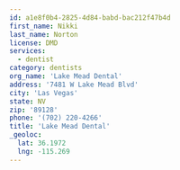 ```yaml
---
id: a1e8f0b4-2825-4d84-babd-bac212f47b4d
first_name: Nikki
last_name: Norton
license: DMD
services:
  - dentist
category: dentists
org_name: 'Lake Mead Dental'
address: '7481 W Lake Mead Blvd'
city: 'Las Vegas'
state: NV
zip: '89128'
phone: '(702) 220-4266'
title: 'Lake Mead Dental'
_geoloc:
  lat: 36.1972
  lng: -115.269
---
```

